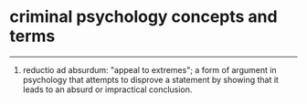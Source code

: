 # criminal psychology concepts and terms
---

1. reductio ad absurdum: "appeal to extremes"; a form of argument in psychology that attempts to disprove a statement by showing that it leads to an absurd or impractical conclusion.
